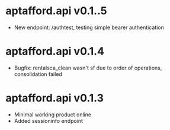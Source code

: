 # aptafford.api v0.1..5

* New endpoint: /authtest, testing simple bearer authentication

# aptafford.api v0.1.4

* Bugfix: rentalsca_clean wasn't sf due to order of operations, consolidation failed

# aptafford.api v0.1.3

* Minimal working product online
* Added sessioninfo endpoint
